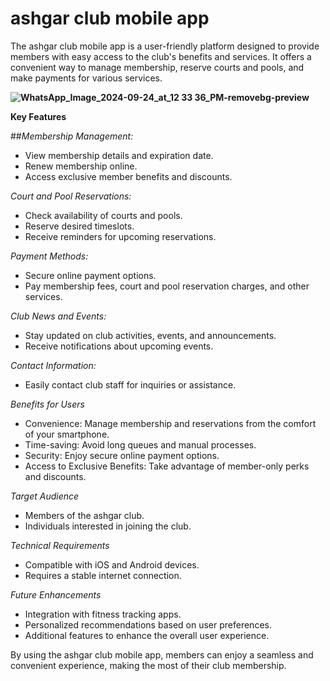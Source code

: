 # ashgar club mobile app

The ashgar club mobile app is a user-friendly platform designed to provide members with easy access to the club's benefits and services. It offers a convenient way to manage membership, reserve courts and pools, and make payments for various services.

**![WhatsApp_Image_2024-09-24_at_12 33 36_PM-removebg-preview](https://github.com/user-attachments/assets/5dc4b5d0-5f86-454e-ae3a-1f291427eb76)** 

**Key Features**

##*Membership Management:*

* View membership details and expiration date.
* Renew membership online.
* Access exclusive member benefits and discounts.

*Court and Pool Reservations:*

* Check availability of courts and pools.
* Reserve desired timeslots.
* Receive reminders for upcoming reservations.

*Payment Methods:*

* Secure online payment options.
* Pay membership fees, court and pool reservation charges, and other services.

*Club News and Events:*

* Stay updated on club activities, events, and announcements.
* Receive notifications about upcoming events.

*Contact Information:*

* Easily contact club staff for inquiries or assistance.

*Benefits for Users*

* Convenience: Manage membership and reservations from the comfort of your smartphone.
* Time-saving: Avoid long queues and manual processes.
* Security: Enjoy secure online payment options.
* Access to Exclusive Benefits: Take advantage of member-only perks and discounts.

*Target Audience*

* Members of the ashgar club.
* Individuals interested in joining the club.

*Technical Requirements*

* Compatible with iOS and Android devices.
* Requires a stable internet connection.

*Future Enhancements*

* Integration with fitness tracking apps.
* Personalized recommendations based on user preferences.
* Additional features to enhance the overall user experience.

By using the ashgar club mobile app, members can enjoy a seamless and convenient experience, making the most of their club membership.
